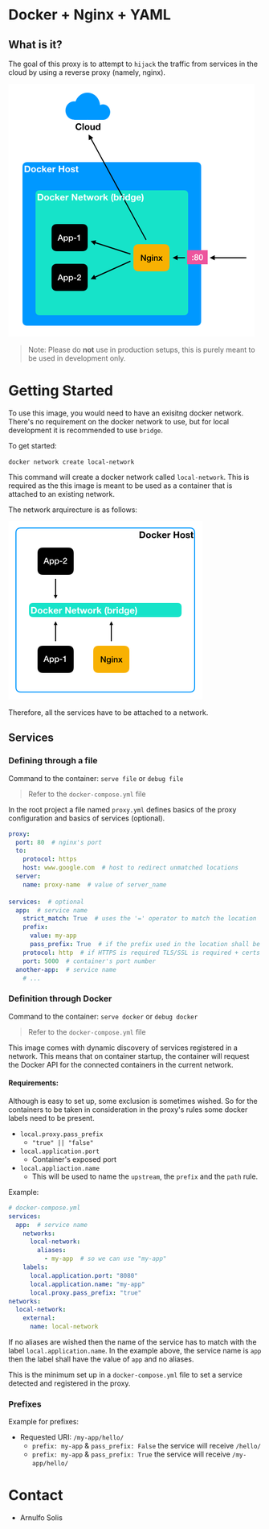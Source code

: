 # Docker + Nginx + YAML

## What is it?

The goal of this proxy is to attempt to `hijack` the traffic from services in the cloud by using a reverse proxy (namely, nginx).

![docker-overview](https://github.com/arnulfojr/nginx-proxy-yml/blob/docker-network/docs/network-overview.png)

> Note: Please do **not** use in production setups, this is purely meant to be used in development only.

# Getting Started

To use this image, you would need to have an exisitng docker network. There's no requirement on the docker network to use, but for local development it is recommended to use `bridge`.

To get started:

`docker network create local-network`

This command will create a docker network called `local-network`.
This is required as the this image is meant to be used as a container that is attached to an existing network.

The network arquirecture is as follows:

![docker-network](https://github.com/arnulfojr/nginx-proxy-yml/blob/docker-network/docs/docker-network.png)

Therefore, all the services have to be attached to a network.

## Services

### Defining through a file

Command to the container: `serve file` or `debug file`

> Refer to the `docker-compose.yml` file

In the root project a file named `proxy.yml` defines basics of the proxy configuration and basics of services (optional).

```yaml
proxy:
  port: 80  # nginx's port
  to:
    protocol: https
    host: www.google.com  # host to redirect unmatched locations
  server:
    name: proxy-name  # value of server_name

services:  # optional
  app:  # service name
    strict_match: True  # uses the '=' operator to match the location
    prefix:
      value: my-app
      pass_prefix: True  # if the prefix used in the location shall be passed to the proxied service
    protocol: http  # if HTTPS is required TLS/SSL is required + certs
    port: 5000  # container's port number
  another-app:  # service name
    # ...
```

### Definition through Docker

Command to the container: `serve docker` or `debug docker`

> Refer to the `docker-compose.yml` file

This image comes with dynamic discovery of services registered in a network.
This means that on container startup, the container will request the Docker API for the connected containers in the current network.

#### Requirements:

Although is easy to set up, some exclusion is sometimes wished.
So for the containers to be taken in consideration in the proxy's rules some docker labels need to be present.

* `local.proxy.pass_prefix`
  * `"true" || "false"`
* `local.application.port`
  * Container's exposed port
* `local.appliaction.name`
  * This will be used to name the `upstream`, the `prefix` and the `path` rule.

Example:

```yaml
# docker-compose.yml
services:
  app:  # service name
    networks:
      local-network:
        aliases:
          - my-app  # so we can use "my-app"
    labels:
      local.application.port: "8080"
      local.application.name: "my-app"
      local.proxy.pass_prefix: "true"
networks:
  local-network:
    external:
      name: local-network
```

If no aliases are wished then the name of the service has to match with the label `local.application.name`.
In the example above, the service name is `app` then the label shall have the value of `app` and no aliases.

This is the minimum set up in a `docker-compose.yml` file to set a service detected and registered in the proxy.

### Prefixes

Example for prefixes:

* Requested URI: `/my-app/hello/`
  * `prefix: my-app` & `pass_prefix: False` the service will receive `/hello/`
  * `prefix: my-app` & `pass_prefix: True` the service will receive `/my-app/hello/`


# Contact

* Arnulfo Solis
